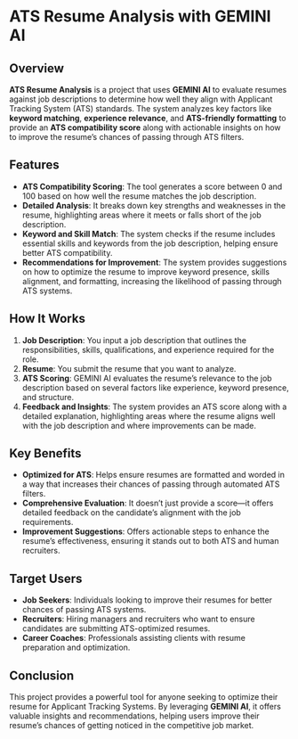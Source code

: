 # **ATS Resume Analysis with GEMINI AI**

## **Overview**

**ATS Resume Analysis** is a project that uses **GEMINI AI** to evaluate resumes against job descriptions to determine how well they align with Applicant Tracking System (ATS) standards. The system analyzes key factors like **keyword matching**, **experience relevance**, and **ATS-friendly formatting** to provide an **ATS compatibility score** along with actionable insights on how to improve the resume’s chances of passing through ATS filters.

## **Features**

- **ATS Compatibility Scoring**: The tool generates a score between 0 and 100 based on how well the resume matches the job description.
- **Detailed Analysis**: It breaks down key strengths and weaknesses in the resume, highlighting areas where it meets or falls short of the job description.
- **Keyword and Skill Match**: The system checks if the resume includes essential skills and keywords from the job description, helping ensure better ATS compatibility.
- **Recommendations for Improvement**: The system provides suggestions on how to optimize the resume to improve keyword presence, skills alignment, and formatting, increasing the likelihood of passing through ATS systems.

## **How It Works**

1. **Job Description**: You input a job description that outlines the responsibilities, skills, qualifications, and experience required for the role.
2. **Resume**: You submit the resume that you want to analyze.
3. **ATS Scoring**: GEMINI AI evaluates the resume’s relevance to the job description based on several factors like experience, keyword presence, and structure.
4. **Feedback and Insights**: The system provides an ATS score along with a detailed explanation, highlighting areas where the resume aligns well with the job description and where improvements can be made.

## **Key Benefits**

- **Optimized for ATS**: Helps ensure resumes are formatted and worded in a way that increases their chances of passing through automated ATS filters.
- **Comprehensive Evaluation**: It doesn’t just provide a score—it offers detailed feedback on the candidate’s alignment with the job requirements.
- **Improvement Suggestions**: Offers actionable steps to enhance the resume’s effectiveness, ensuring it stands out to both ATS and human recruiters.

## **Target Users**

- **Job Seekers**: Individuals looking to improve their resumes for better chances of passing ATS systems.
- **Recruiters**: Hiring managers and recruiters who want to ensure candidates are submitting ATS-optimized resumes.
- **Career Coaches**: Professionals assisting clients with resume preparation and optimization.

## **Conclusion**

This project provides a powerful tool for anyone seeking to optimize their resume for Applicant Tracking Systems. By leveraging **GEMINI AI**, it offers valuable insights and recommendations, helping users improve their resume’s chances of getting noticed in the competitive job market.